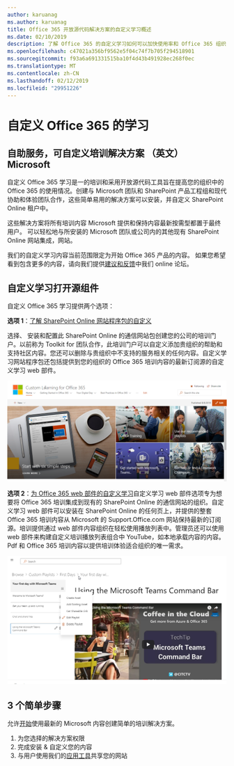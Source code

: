 ```yaml
---
author: karuanag
ms.author: karuanag
title: Office 365 开放源代码解决方案的自定义学习概述
ms.date: 02/10/2019
description: 了解 Office 365 的自定义学习如何可以加快使用率和 Office 365 组织中的应用。我们的解决方案包括自定义 SharePoint Online web 部件和现代的 SharePoint Online communications 培训网站的轻松设置到 Office 365 租户。
ms.openlocfilehash: c47021a356bf9562e5f04c74f7b705f294518901
ms.sourcegitcommit: f93a6a691331515ba10f4d43b491928ec268f0ec
ms.translationtype: MT
ms.contentlocale: zh-CN
ms.lasthandoff: 02/12/2019
ms.locfileid: "29951226"
---
```

# <a name="custom-learning-for-office-365"></a>自定义 Office 365 的学习

## <a name="self-service-customizable-training-solutions-from-microsoft"></a>自助服务，可自定义培训解决方案 （英文） Microsoft

自定义 Office 365 学习是一的培训和采用开放源代码工具旨在提高您的组织中的 Office 365 的使用情况。创建与 Microsoft 团队和 SharePoint 产品工程组和现代协助和体验团队合作，这些简单易用的解决方案可以安装，并自定义 SharePoint Online 租户中。 

这些解决方案将所有培训内容 Microsoft 提供和保持内容最新按需型都置于最终用户。 可以轻松地与所安装的 Microsoft 团队或公司内的其他现有 SharePoint Online 网站集成，网站。

我们的自定义学习内容当前范围限定为开始 Office 365 产品的内容。 如果您希望看到包含更多的内容，请向我们提供[建议和反馈](feedback.md)中我们 online 论坛。  

## <a name="custom-learning-open-source-components"></a>自定义学习打开源组件

自定义 Office 365 学习提供两个选项： 

**选项 1**：[了解 SharePoint Online 网站程序包的自定义](installsitepackage.md)

选择、 安装和配置此 SharePoint Online 的通信网站包创建您的公司的培训门户。以前称为 Toolkit for 团队合作，此培训门户可以自定义添加贵组织的帮助和支持社区内容。您还可以删除与贵组织中不支持的服务相关的任何内容。自定义学习网站程序包还包括提供到您的组织的 Office 365 培训内容的最新订阅源的自定义学习 web 部件。 

![了解 Office 365 网站体验的自定义](media/clo365homepage.png)

**选项 2**：[为 Office 365 web 部件的自定义学习](installwebpart.md)自定义学习 web 部件选项专为想要将 Office 365 培训集成到现有的 SharePoint Online 的通信网站的组织。自定义学习 web 部件可以安装在 SharePoint Online 的任何页上，并提供的整套 Office 365 培训内容从 Microsoft 的 Support.Office.com 网站保持最新的订阅源。培训提供通过 web 部件内容组织在轻松使用播放列表中。管理员还可以使用 web 部件来构建自定义培训播放列表组合中 YouTube，如本地承载内容的内容。Pdf 和 Office 365 培训内容以提供培训体验适合组织的唯一需求。

![学习 Office 365 web 部件的自定义](media/clo365customplaylist.png)

## <a name="3-easy-steps"></a>3 个简单步骤

允许[开始](prereqs.md)使用最新的 Microsoft 内容创建简单的培训解决方案。

1. 为您选择的解决方案权限
2. 完成安装 & 自定义您的内容
3. 与用户使用我们的[应用工具](driveadoption.md)共享您的网站
